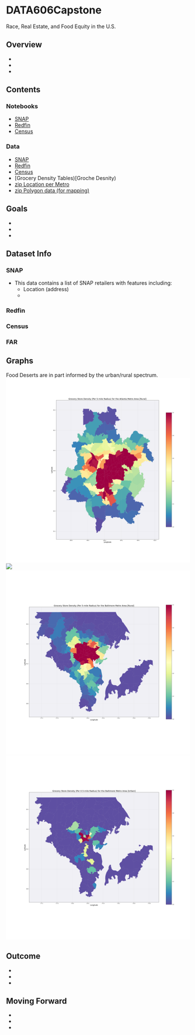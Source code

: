 # DATA606Capstone
Race, Real Estate, and Food Equity in the U.S.


## Overview
-
-
-
## Contents
### Notebooks
- [SNAP]()
- [Redfin]()
- [Census]()
### Data
- [SNAP](SNAP_Data.csv)
- [Redfin]()
- [Census]()
- [Grocery Density Tables)[Groche Desnity)
- [zip Location per Metro](Metro_Zips)
- [zip Polygon data (for mapping)](Shape_Files)
## Goals
-
-
-
## Dataset Info
### SNAP
- This data contains a list of SNAP retailers with features including:
  - Location (address)
  - 
### Redfin
### Census
### FAR

## Graphs
Food Deserts are in part informed by the urban/rural spectrum. 
![](Density_Graphs/Atlanta_rural_desert.png) ![](Density_Graphs/Atlanta_ubran_desert.png)
![Baltimore Rural](Density_Graphs/Baltimore_rural_desert.png) ![](Density_Graphs/Baltimore_urban_desert.png)

## Outcome
-
-
-
## Moving Forward
-
-
-
